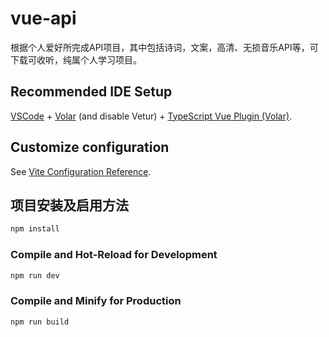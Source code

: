 # vue-api

根据个人爱好所完成API项目，其中包括诗词，文案，高清、无损音乐API等，可下载可收听，纯属个人学习项目。

## Recommended IDE Setup

[VSCode](https://code.visualstudio.com/) + [Volar](https://marketplace.visualstudio.com/items?itemName=Vue.volar) (and disable Vetur) + [TypeScript Vue Plugin (Volar)](https://marketplace.visualstudio.com/items?itemName=Vue.vscode-typescript-vue-plugin).

## Customize configuration

See [Vite Configuration Reference](https://vitejs.dev/config/).

## 项目安装及启用方法

```sh
npm install
```

### Compile and Hot-Reload for Development

```sh
npm run dev
```

### Compile and Minify for Production

```sh
npm run build
```
